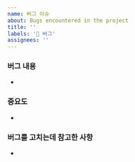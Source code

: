 ```yaml
---
name: 버그 이슈
about: Bugs encountered in the project
title: ''
labels: '🐛 버그'
assignees: ''
---
```


### 버그 내용
- 

### 중요도
- 

### 버그를 고치는데 참고한 사항
- 

